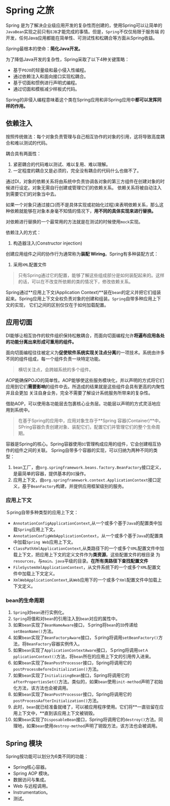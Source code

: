 # Spring 之旅

Spring 是为了解决企业级应用开发的复杂性而创建的，使用Spring可以让简单的`JavaBean`实现之前只有`EJB`才能完成的事情。但是，`Spring`不仅仅局限于服务端
的开发，任何Java应用都能在简单性、可测试性和松耦合等方面从Spring收益。

*Spring*最根本的使命：**简化Java开发。**  

为了降低Java开发的复杂性，Spring采取了以下4种关键策略：
* 基于`POJO`的轻量级和最小侵入性编程。
* 通过依赖注入和面向接口实现松耦合。
* 基于切面和惯例进行声明式编程。
* 通过切面和模板减少样板式代码。

Spring的非侵入编程意味着这个类在Spring应用和非Spring应用中**都可以发挥同样的作用。**

## 依赖注入

按照传统做法：每个对象负责管理与自己相互协作的对象的引用，这将导致高度耦合和难以测试的代码。

耦合具有两面性：
1. 紧密耦合的代码难以测试、难以复用、难以理解。
2. 一定程度的耦合又是必须的，完全没有耦合的代码什么也做不了。

通过DI，对象的依赖关系将由系统中负责协调各对象的第三方组件在创建对象的时候进行设定。对象无需自行创建或管理它们的依赖关系。
依赖关系将被自动注入到需要它们的对象当中去。

如果一个对象只通过接口(而不是具体实现或初始化过程)来表明依赖关系，那么这种依赖就能够在对象本身毫不知情的情况下，**用不同的具体实现来进行替换。**

对依赖进行替换的一个最常用的方法就是在测试的时候使用`mock`实现。

依赖注入的方式：
1. 构造器注入(Constructor injection)

创建应用组件之间的协作行为通常称为**装配 Wiring**。Spring有多种装配方式：
1. 采用`XML`配置文件

> 只有Spring通过它的配置，能够了解这些组成部分是如何装配起来的。这样的话，可以在不改变所依赖的类的情况下，修改依赖关系。

Spring通过**应用上下文(Application Context)**装在`bean`的定义并把它们组装起来。Spring应用上下文全权负责对象的创建和组装。`Spring`自带多种应用上下文的实现，
它们之间的区别仅仅在于如何加载配置。

## 应用切面

DI能够让相互协作的软件组织保持松散耦合，而面向切面编程允许**将遍布应用各处的功能分离出来形成可重用的组件。**

面向切面编程往往被定义为**促使软件系统实现关注点分离**的一项技术。系统由许多不同的组件组成，每一个组件负责一块特定功能。

> 横切关注点，会跨越系统的多个组件。

AOP能确保POJO的简单性。AOP能够使这些服务模块化，并以声明的方式将它们应用到它们**需要影响**的组件中去。所造成的结果就是这些组件会具有更高的内聚性并且会更加
关注自身业务，完全不需要了解设计系统服务所带来的复杂性。

借助AOP，可以使用各功能层去包裹核心业务层。功能层以声明的方式灵活地应用到系统中。

> 在基于Spring的应用中，应用对象生存于**Spring 容器(Container)**中。SPring容器负责创建对象、装配它们，配置它们并管理它们的整个生命周期。

容器是Spring的核心。Spring容器使用`DI`管理构成应用的组件，它会创建相互协作的组件之间的关联。
Spring自带多个容器的实现，可以归纳为两种不同的类型：
1. `bean`工厂，由`org.springframework.beans.factory.BeanFactory`接口定义，是最简单的容器，提供基本的`DI`操作。
2. 应用上下文，由`org.springframework.context.ApplicationContext`接口定义，基于`BeanFactory`构建，并提供应用框架级别的服务。

### 应用上下文

Ｓpring自带多种类型的应用上下文：
* `AnnotationConfigApplicationContext`,从一个或多个基于`Java`的配置类中加载`Spring`应用上下文。
* `AnnotationConfigWebApplicationContext`，从一个或多个基于`Java`的配置类中加载`Spring Web`应用上下文。
* `ClassPathXmlApplicationContext`,从类路径下的一个或多个`XML`配置文件中加载上下文，把应用上下文的定义文件作为**类资源**。这些配置文件的根目录
为`resources`，与`main。java`平级的目录。**在所有类路径下查找配置文件**
* `FileSystemXmlApplicationContext`，从文件系统下的一个或多个`XML`配置文件中加载上下文定义。
* `XmlWebApplicationContext`,从`Web`应用下的一个或多个`Xml`配置文件中加载上下文定义。

### bean的生命周期

1. `Spring`对`bean`进行实例化。
2. `Spring`将值和对`bean`的引用注入到`bean`对应的属性中。
3. 如果`bean`实现了`BeanNameAware`接口，Ｓpring将`bean`的`ID`传递给`setBeanName()`方法。
4. 如果`bean`实现了`BeanFactoryAware`接口，Ｓpring将调用`setBeanFactory()`方法，将`BeanFactory`容器实例传入。
5. 如果`bean`实现了`ApplicationContextAware`接口，Ｓpring将调用`setＡpplicationContext()`方法，将`bean`所在的应用上下文的引用传入进来。
6. 如果`bean`实现了`BeanPostProcessor`接口，Spring将调用它的`postProcessBeforeInitialization()`方法。
7. 如果`bean`实现了`InitializingBean`接口，Spring将调用它的`afterPropertiesSet()`方法。类似的，如果`bean`使用`init-method`声明了初始化方法，该方法也会被调用。
8. 如果`bean`实现了`BeanPostProcessor`接口，Spring将调用它的`postProcessAafterInitialization()`方法。
9. 此时，`bean`就已经准备就绪了，可以被应用程序使用。它们将**一直驻留在应用上下文中，**直到该应用上下文被销毁。
10. 如果`bean`实现了`DisposableBean`接口，Spring将调用它的`destroy()`方法。同理地，如果`bean`使用`destroy-method`声明了销毁方法，该方法也会被调用。


## Spring 模块

Spring按功能可以划分为6类不同的功能：
* Spring核心容器。
* Spring AOP 模块。
* 数据访问与集成。
* Web 与远程调用。
* Instrumentation。
* 测试。